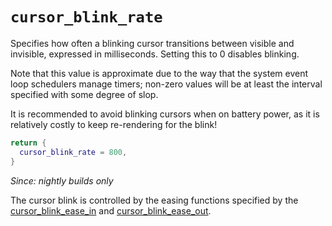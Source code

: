 # `cursor_blink_rate`

Specifies how often a blinking cursor transitions between visible and
invisible, expressed in milliseconds.  Setting this to 0 disables blinking.

Note that this value is approximate due to the way that the system event loop
schedulers manage timers; non-zero values will be at least the interval
specified with some degree of slop.

It is recommended to avoid blinking cursors when on battery power, as it is
relatively costly to keep re-rendering for the blink!

```lua
return {
  cursor_blink_rate = 800,
}
```

*Since: nightly builds only*

The cursor blink is controlled by the easing functions specified by the
[cursor_blink_ease_in](cursor_blink_ease_in.md) and
[cursor_blink_ease_out](cursor_blink_ease_out.md).
